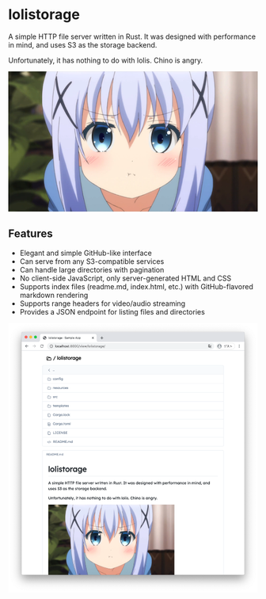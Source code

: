 # lolistorage

A simple HTTP file server written in Rust. It was designed with performance in mind, and uses S3 as the storage backend.

Unfortunately, it has nothing to do with lolis. Chino is angry.

![chino](resources/chino.png)

## Features

- Elegant and simple GitHub-like interface
- Can serve from any S3-compatible services
- Can handle large directories with pagination
- No client-side JavaScript, only server-generated HTML and CSS
- Supports index files (readme.md, index.html, etc.) with GitHub-flavored markdown rendering
- Supports range headers for video/audio streaming
- Provides a JSON endpoint for listing files and directories

![screenshot](resources/screenshot.png)
